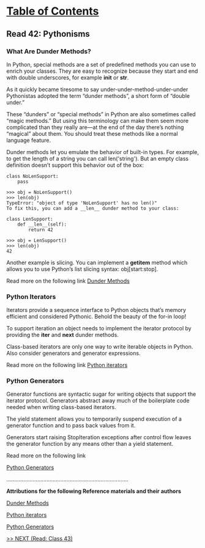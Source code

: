 # [Table of Contents](https://wondwosentsige.github.io/code-401-reading-notes/Home)

## Read 42: Pythonisms

### What Are Dunder Methods?

In Python, special methods are a set of predefined methods you can use to enrich your classes. They are easy to recognize because they start and end with double underscores, for example __init__ or __str__.

As it quickly became tiresome to say under-under-method-under-under Pythonistas adopted the term “dunder methods”, a short form of “double under.”

These “dunders” or “special methods” in Python are also sometimes called “magic methods.” But using this terminology can make them seem more complicated than they really are—at the end of the day there’s nothing “magical” about them. You should treat these methods like a normal language feature.

Dunder methods let you emulate the behavior of built-in types. For example, to get the length of a string you can call len('string'). But an empty class definition doesn’t support this behavior out of the box:

    class NoLenSupport:
        pass

    >>> obj = NoLenSupport()
    >>> len(obj)
    TypeError: "object of type 'NoLenSupport' has no len()"
    To fix this, you can add a __len__ dunder method to your class:

    class LenSupport:
        def __len__(self):
            return 42

    >>> obj = LenSupport()
    >>> len(obj)
    42
Another example is slicing. You can implement a __getitem__ method which allows you to use Python’s list slicing syntax: obj[start:stop].

Read more on the following link
[Dunder Methods](https://dbader.org/blog/python-dunder-methods)

### Python Iterators

Iterators provide a sequence interface to Python objects that’s memory efficient and considered Pythonic. Behold the beauty of the for-in loop!

To support iteration an object needs to implement the iterator protocol by providing the __iter__ and __next__ dunder methods.

Class-based iterators are only one way to write iterable objects in Python. Also consider generators and generator expressions.

Read more on the following link
[Python iterators](https://dbader.org/blog/python-iterators)

### Python Generators

Generator functions are syntactic sugar for writing objects that support the iterator protocol. Generators abstract away much of the boilerplate code needed when writing class-based iterators.

The yield statement allows you to temporarily suspend execution of a generator function and to pass back values from it.

Generators start raising StopIteration exceptions after control flow leaves the generator function by any means other than a yield statement.

Read more on the following link

[Python Generators](https://dbader.org/blog/python-generators)

...............................................................................

__Attributions for the following Reference materials and their authors__

[Dunder Methods](https://dbader.org/blog/python-dunder-methods)

[Python iterators](https://dbader.org/blog/python-iterators)

[Python Generators](https://dbader.org/blog/python-generators)

[>> NEXT (Read: Class 43)](https://wondwosentsige.github.io/code-401-reading-note/class-43)